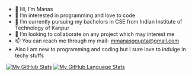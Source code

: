 - 👋 Hi, I’m Manas
- 👀 I’m interested in programming and love to code
- 🌱 I’m currently pursuing my bachelors in CSE from Indian Institute of Technology of Kanpur 
- 💞️ I’m looking to collaborate on any project which may interest me
- 📫 You can reach me through my mail- mmanasggupta@gmail.com
- Also I am new to  programming and coding but I sure love to indulge in techy stuffs

[![My GitHub Stats](https://github-readme-stats.vercel.app/api/?username=ManasGupta1310&count_private=true&theme=tokyonight&showicons=true)]()
[![My GitHub Language Stats](https://github-readme-stats.vercel.app/api/top-langs/?username=ManasGupta1310&langs_count=5&theme=tokyonight)]()

<!---
ManasGupta1310/ManasGupta1310 is a ✨ special ✨ repository because its `README.md` (this file) appears on your GitHub profile.
You can click the Preview link to take a look at your changes.
--->

